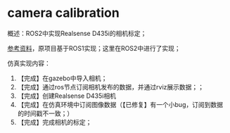 # camera calibration
概述：ROS2中实现Realsense D435i的相机标定；

[参考资料](https://www.bilibili.com/video/BV19f4y1h73E?vd_source=6f2fc443cc3323efe0300c7cb662e8a8)，原项目基于ROS1实现；这里在ROS2中进行了实现；

仿真实现内容：
1. 【完成】在gazebo中导入相机；
2. 【完成】通过ros节点订阅相机发布的数据，并通过rviz展示数据；；
3. 【完成】创建Realsense D435i相机
4. 【完成】在仿真环境中订阅图像数据（【已修复】有一个小bug，订阅到数据的时间戳不一致；）
5. 【完成】完成相机的标定；
